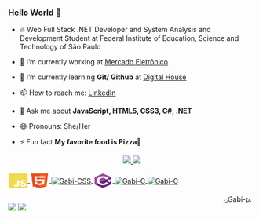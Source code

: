 <!--
**santanagabi/santanagabi** is a ✨ _special_ ✨ repository because its `README.md` (this file) appears on your GitHub profile.

Here are some ideas to get you started:

- 🔭 I’m currently working on ...
- 🌱 I’m currently learning ...
- 👯 I’m looking to collaborate on ...
- 🤔 I’m looking for help with ...
- 💬 Ask me about ...
- 📫 How to reach me: ...
- 😄 Pronouns: ...
- ⚡ Fun fact: ...
-->

### Hello World 👋
- 🔥 Web Full Stack .NET Developer and System Analysis and Development Student at Federal Institute of Education, Science and Technology of São Paulo

- 🔭 I’m currently working at [Mercado Eletrônico](https://www.me.com.br/)

- 🌱 I’m currently learning **Git/ Github** at [Digital House](https://www.digitalhouse.com/br)

- 📫 How to reach me: [LinkedIn](https://www.linkedin.com/in/gabrielle-santana-developer/)

- 💬 Ask me about **JavaScript, HTML5, CSS3, C#, .NET**

- 😄 Pronouns: She/Her

- ⚡ Fun fact **My favorite food is Pizza🍕**


<div align="center">
  <a href="https://github.com/santanagabi">
  <img height="180em" src="https://github-readme-stats.vercel.app/api?username=santanagabi&show_icons=true&theme=cobalt&include_all_commits=true&count_private=true"/>
  <img height="180em" src="https://github-readme-stats.vercel.app/api/top-langs/?username=santanagabi&layout=compact&langs_count=7&theme=cobalt"/>
</div>
  
<div style="display: inline_block"><br>
  <img align="center" alt="Gabi-Js" height="30" width="40" src="https://raw.githubusercontent.com/devicons/devicon/master/icons/javascript/javascript-plain.svg">
  <img align="center" alt="Gabi-HTML" height="30" width="40" src="https://raw.githubusercontent.com/devicons/devicon/master/icons/html5/html5-original.svg">
  <img align="center" alt="Gabi-CSS" height="30" width="40" src="https://cdn.jsdelivr.net/gh/devicons/devicon/icons/css3/css3-original-wordmark.svg" />
  <img align="center" alt="Gabi-Csharp" height="30" width="40" src="https://raw.githubusercontent.com/devicons/devicon/master/icons/csharp/csharp-original.svg">
  <img align="center" alt="Gabi-C" height="30" width="40" src="https://cdn.jsdelivr.net/gh/devicons/devicon/icons/c/c-line.svg" />  
  <img align="center" alt="Gabi-C" height="30" src="https://cdn.jsdelivr.net/gh/devicons/devicon@v2.15.1/devicon.min.css">
          
  <img align="right" alt="Gabi-pic" height="150" style="border-radius:50px;"
       src="https://cdn.discordapp.com/attachments/854513688428806155/942843063611559966/giff.png">  

</div>  
  
##
  
<div>   
  <a href = "mailto:gaboliveirasantana1@gmail.com"><img src="https://img.shields.io/badge/-Gmail-%23333?style=for-the-badge&logo=gmail&logoColor=white" target="_blank"></a>
  <a href="https://www.linkedin.com/in/gabrielle-o-santana-8b10621b9/" target="_blank"><img src="https://img.shields.io/badge/-LinkedIn-%230077B5?style=for-the-badge&logo=linkedin&logoColor=white" target="_blank"> </a>      
</div>
  


  

